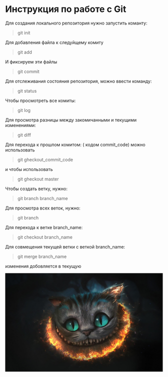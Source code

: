# Инструкция по работе с Git

Для создания локального репозитория нужно запустить команту:
> git init

Для добавления файла к следуйщему комиту 
> git add

И фиксируем эти файлы 
> git commit 

Для отслеживания состояния репозитория, можно ввести команду:
> git status 

Чтобы просмотреть все комиты:
>git log 

Для просмотра разницы между закомичанными и текущими изменениями:
>git diff 

Для перехода к прошлом комитом: ( кодом commit_code) можно использовать 
>git gheckout_commit_code

и чтобы использовать 
> git gheckout master

Чтобы создать ветку, нужно:
>git branch branch_name

Для просмотра всех веток, нужно:
>git branch

Для перехода к ветке branch_name:
>git checkout branch_name

Для совмещения текущей ветки с веткой branch_name:
>git merge branch_name

изменения добовляется в текущую

![какая-то картинка](wa.jpg)
